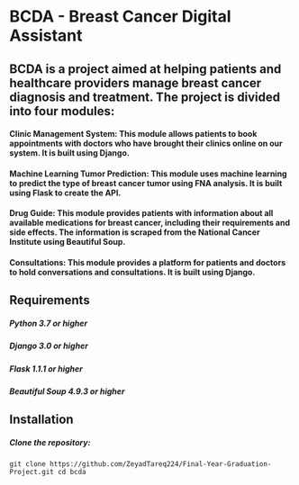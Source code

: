 # BCDA - Breast Cancer Digital Assistant
## BCDA is a project aimed at helping patients and healthcare providers manage breast cancer diagnosis and treatment. The project is divided into four modules:

#### Clinic Management System: This module allows patients to book appointments with doctors who have brought their clinics online on our system. It is built using Django.

#### Machine Learning Tumor Prediction: This module uses machine learning to predict the type of breast cancer tumor using FNA analysis. It is built using Flask to create the API.

#### Drug Guide: This module provides patients with information about all available medications for breast cancer, including their requirements and side effects. The information is scraped from the National Cancer Institute using Beautiful Soup.

#### Consultations: This module provides a platform for patients and doctors to hold conversations and consultations. It is built using Django.

## Requirements
##### Python 3.7 or higher
##### Django 3.0 or higher
##### Flask 1.1.1 or higher
##### Beautiful Soup 4.9.3 or higher

## Installation
##### Clone the repository:
`git clone https://github.com/ZeyadTareq224/Final-Year-Graduation-Project.git
cd bcda`
